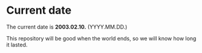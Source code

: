 # Current date

The current date is **2003.02.10.** (YYYY.MM.DD.)

This repository will be good when the world ends, so we will know how long it lasted.